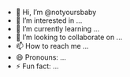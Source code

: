 - 👋 Hi, I’m @notyoursbaby
- 👀 I’m interested in ...
- 🌱 I’m currently learning ...
- 💞️ I’m looking to collaborate on ...
- 📫 How to reach me ...
- 😄 Pronouns: ...
- ⚡ Fun fact: ...

<!---
notyoursbaby/notyoursbaby is a ✨ special ✨ repository because its `README.md` (this file) appears on your GitHub profile.
You can click the Preview link to take a look at your changes.
--->
